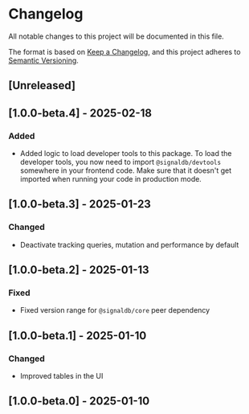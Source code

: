 # Changelog

All notable changes to this project will be documented in this file.

The format is based on [Keep a Changelog](https://keepachangelog.com/en/1.1.0/),
and this project adheres to [Semantic Versioning](https://semver.org/spec/v2.0.0.html).

## [Unreleased]

## [1.0.0-beta.4] - 2025-02-18

### Added

* Added logic to load developer tools to this package. To load the developer tools, you now need to import `@signaldb/devtools` somewhere in your frontend code. Make sure that it doesn't get imported when running your code in production mode.

## [1.0.0-beta.3] - 2025-01-23

### Changed

* Deactivate tracking queries, mutation and performance by default

## [1.0.0-beta.2] - 2025-01-13

### Fixed

* Fixed version range for `@signaldb/core` peer dependency

## [1.0.0-beta.1] - 2025-01-10

### Changed

* Improved tables in the UI

## [1.0.0-beta.0] - 2025-01-10
